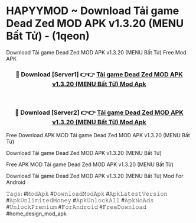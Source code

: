 # HAPYYMOD ~ Download Tải game Dead Zed MOD APK v1.3.20 (MENU Bất Tử) - (1qeon)
Download Tải game Dead Zed MOD APK v1.3.20 (MENU Bất Tử) Free Mod APK

<div align="center">
<h3>🔴 Download [Server1] 👉👉 <a href="https://apk-comot.site?title=Tải_game_Dead_Zed_MOD_APK_v1.3.20_(MENU_Bất_Tử)">Tải game Dead Zed MOD APK v1.3.20 (MENU Bất Tử) Mod Apk</a></h3><br>

<h3>🔴 Download [Server2] 👉👉 <a href="https://apk-comot.site?title=Tải_game_Dead_Zed_MOD_APK_v1.3.20_(MENU_Bất_Tử)">Tải game Dead Zed MOD APK v1.3.20 (MENU Bất Tử) Mod Apk</a></h3>
</div>


Free Download APK MOD Tải game Dead Zed MOD APK v1.3.20 (MENU Bất Tử)

Download Tải game Dead Zed MOD APK v1.3.20 (MENU Bất Tử) 

Free APK MOD Tải game Dead Zed MOD APK v1.3.20 (MENU Bất Tử) 

Download Tải game Dead Zed MOD APK v1.3.20 (MENU Bất Tử) Mod For Android

𝚃𝚊𝚐𝚜: #𝙼𝚘𝚍𝙰𝚙𝚔 #𝙳𝚘𝚠𝚗𝚕𝚘𝚊𝚍𝙼𝚘𝚍𝙰𝚙𝚔 #𝙰𝚙𝚔𝙻𝚊𝚝𝚎𝚜𝚝𝚅𝚎𝚛𝚜𝚒𝚘𝚗 #𝙰𝚙𝚔𝚄𝚗𝚕𝚒𝚖𝚒𝚝𝚎𝚍𝙼𝚘𝚗𝚎𝚢 #𝙰𝚙𝚔𝚄𝚗𝚕𝚘𝚌𝚔𝙰𝚕𝚕 #𝙰𝚙𝚔𝙽𝚘𝙰𝚍𝚜 #𝚄𝚗𝚕𝚘𝚌𝚔𝙿𝚛𝚎𝚖𝚒𝚞𝚖 #𝙵𝚘𝚛𝙰𝚗𝚍𝚛𝚘𝚒𝚍 #𝙵𝚛𝚎𝚎𝙳𝚘𝚠𝚗𝚕𝚘𝚊𝚍 #home_design_mod_apk